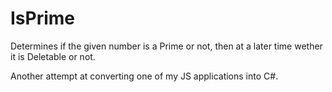 # IsPrime
 Determines if the given number is a Prime or not, then at a later time wether it is Deletable or not.
 
 Another attempt at converting one of my JS applications into C#.
 
